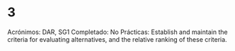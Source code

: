 # 3

Acrónimos: DAR, SG1
Completado: No
Prácticas: Establish and maintain the criteria for evaluating alternatives, and the relative ranking of these criteria.
